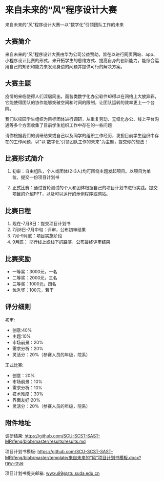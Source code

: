 # 来自未来的“风”程序设计大赛
来自未来的“风”程序设计大赛—以“数字化”引领团队工作的未来

## 大赛简介

来自未来的“风”程序设计大赛由华为公司公益赞助，旨在以进行网页网站、app、小程序设计比赛的形式，来开拓学生的思维方式、提高自身的创新能力，能综合运用自己的知识和能力来发现身边的问题并提供可行的解决方案。

## 大赛主题

疫情的来临使得人们深居简出，而各类数字化办公软件却得以在网络上大放异彩，它能使得团队的协作能够突破空间和时间的限制，让团队运转的效率更上一个台阶。

我们以校园学生组织为目标团体进行调研，从重复劳动、无纸化办公、线上平台沟通等多个方面收集了目前学生组织工作中存在的一些问题

请你根据我们的调研结果或自己以及同学的组织工作经历，发掘目前学生组织中存在的工作问题，以"以'数字化'引领团队工作的未来"为主题，提交你的想法！

## 比赛形式简介

1. 初审：自由组队，个人或团体(2-3人)均可围绕主题发起项目。以项目为单位，提交一份项目计划书  

2. 	正式比赛：通过首轮测试的个人和团体根据自己的项目计划书进行实践。提交项目的介绍PPT，以及可以运行的示例程序或网站。

## 比赛日程

1. 现在-7月8日：提交项目计划书
2. 7月8日-7月中旬：评审，公布初审结果
3. 7月-9月底：项目实施阶段
4. 9月底： 举行线上或线下的路演，公布最终评审结果

## 比赛奖励
* 一等奖：3000元，一名
* 二等奖：2000元，三名
* 三等奖：1000元，四名
* 优秀奖：100元，若干

## 评分细则
初审: 
* 创意:40%
* 主题:10%
* 市场前景：20%
* 需求分析：20%
* 灵活分：20%（参赛人员的年级，院系）

正式比赛:
* 创意：20%
* 市场前景：10%
* 需求分析：10%
* 技术难度：30%
* 界面友好:20%
* 灵活分：20%（参赛人员的年级，院系）

## 附件地址

调研结果: <https://github.com/SCU-SCST-SAST-MR/feng/blob/master/results/results.md>

项目计划书模板: <https://github.com/SCU-SCST-SAST-MR/feng/blob/master/template/来自未来的“风”项目计划书模板.docx?raw=true>

项目计划书提交邮箱: <wwxu99@stu.suda.edu.cn>
